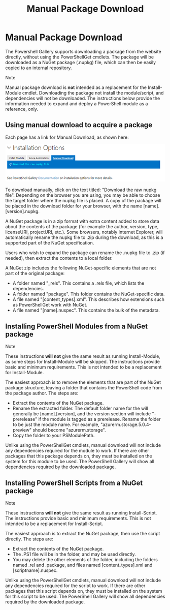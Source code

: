 ﻿---
ms.date:  06/26/18
contributor:  JKeithB
keywords:  gallery,powershell,psgallery
title:  Manual Package Download 
---
# Manual Package Download

The Powershell Gallery supports downloading a package from the website directly, without using the PowerShellGet cmdlets. 
The package will be downloaded as a NuGet package (.nupkg) file, which can then be easily copied to an internal repository. 

> [!NOTE]
> Manual package download is **not** intended as a replacement for the Install-Module cmdlet. 
> Downloading the package not install the module/script, and dependencies will not be downloaded. 
> The instructions below provide the information needed to expand and deploy a PowerShell module as a reference, only. 

## Using manual download to acquire a package

Each page has a link for Manual Download, as shown here:

![Manual Download](../../Images/Manual_Item_Download.PNG)

To download manually, click on the text titled: "Download the raw nupkg file". 
Depending on the browser you are using, you may be able to choose the target folder where the nupkg file is placed. 
A copy of the package will be placed in the download folder for your browser, with the name [name].[version].nupkg. 

A NuGet package is in a zip format with extra content added to store data about the contents of the package (for example the author, version, type, licenseURI, projectURI, etc.). 
Some browsers, notably Internet Explorer, will automatically rename the nupkg file to .zip during the download, as this is a supported part of the NuGet specification. 

Users who wish to expand the package can rename the .nupkg file to .zip (if needed), then extract the contents to a local folder. 

A NuGet zip includes the following NuGet-specific elements that are not part of the original package:

* A folder named "_rels". This contains a .rels file, which lists the dependencies. 
* A folder named "package". This folder contains the NuGet-specific data.
* A file named "[content_types].xml". This describes how extensions such as PowerShellGet work with NuGet.
* A file named "[name].nuspec". This contains the bulk of the metadata.

## Installing PowerShell Modules from a NuGet package

> [!NOTE]
> These instructions **will not** give the same result as running Install-Module, as some steps for Install-Module will be skipped. 
> The instructions provide basic and minimum requirements. This is not intended to be a replacement for Install-Module. 

The easiest approach is to remove the elements that are part of the NuGet package structure, leaving a folder that contains the PowerShell code from the package author. 
The steps are:

* Extract the contents of the NuGet package.  
* Rename the extracted folder. The default folder name for the will generally be [name].[version], and the version section will include "-prerelease" if the module is tagged as a prerelease. Rename the folder to be just the module name. For example, "azurerm.storage.5.0.4-preview" should become "azurerm.storage". 
* Copy the folder to your PSModulePath. 

Unlike using the PowerShellGet cmdlets, manual download will not include any dependencies required for the module to work. 
If there are other packages that this package depends on, they must be installed on the system for this module to be used.
The PowerShell Gallery will show all dependencies required by the downloaded package.

## Installing PowerShell Scripts from a NuGet package

> [!NOTE]
> These instructions **will not** give the same result as running Install-Script. 
> The instructions provide basic and minimum requirements. This is not intended to be a replacement for Install-Script. 

The easiest approach is to extract the NuGet package, then use the script directly. 
The steps are:

* Extract the contents of the NuGet package.  
* The .PS1 file will be in the folder, and may be used directly. 
* You may delete the other elements of the folder, including the folders named .rel and .package, and files named [content_types].xml and [scriptname].nuspec. 

Unlike using the PowerShellGet cmdlets, manual download will not include any dependencies required for the script to work. 
If there are other packages that this script depends on, they must be installed on the system for this script to be used.
The PowerShell Gallery will show all dependencies required by the downloaded package.

